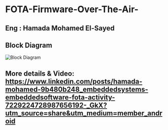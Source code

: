 # FOTA-Firmware-Over-The-Air-
## Eng : Hamada Mohamed El-Sayed
## Block Diagram
![Block Diagram](https://github.com/user-attachments/assets/b56ae550-e579-41d1-afa4-178faa50366c)
## More details & Video: https://www.linkedin.com/posts/hamada-mohamed-9b480b248_embeddedsystems-embeddedsoftware-fota-activity-7229224728987656192-_GkX?utm_source=share&utm_medium=member_android
